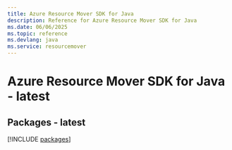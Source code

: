 ```yaml
---
title: Azure Resource Mover SDK for Java
description: Reference for Azure Resource Mover SDK for Java
ms.date: 06/06/2025
ms.topic: reference
ms.devlang: java
ms.service: resourcemover
---
```

# Azure Resource Mover SDK for Java - latest
## Packages - latest
[!INCLUDE [packages](resource-mover-index.md)]